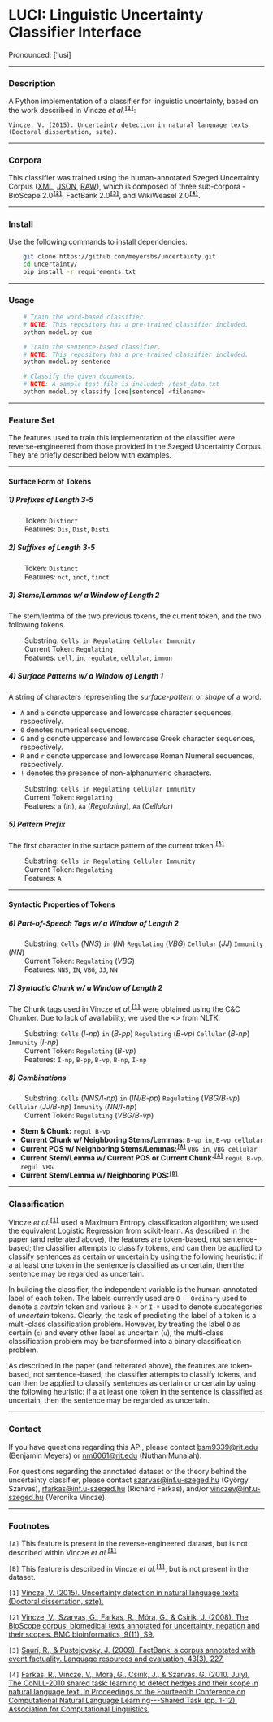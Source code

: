 # LUCI: Linguistic Uncertainty Classifier Interface

Pronounced: &#91;&#x2C8;lusi&#93;

---
### Description

A Python implementation of a classifier for linguistic uncertainty, based on the work described in Vincze <em>et al.</em><sup><b>[`[1]`](#f1)</b></sup>:

```
Vincze, V. (2015). Uncertainty detection in natural language texts (Doctoral dissertation, szte).
```

---
### Corpora

This classifier was trained using the human-annotated Szeged Uncertainty Corpus ([XML](http://rgai.inf.u-szeged.hu/index.php?lang=en&page=uncertainty), [JSON](http://people.rc.rit.edu/~bsm9339/corpora/szeged_uncertainty/szeged_uncertainty_json.tar.gz), [RAW](http://rgai.inf.u-szeged.hu/project/nlp/uncertainty/clexperiments.zip)), which is composed of three sub-corpora - BioScape 2.0<sup><b>[`[2]`](#f2)</b></sup>, FactBank 2.0<sup><b>[`[3]`](#f3)</b></sup>, and WikiWeasel 2.0<sup><b>[`[4]`](#f4)</b></sup>.

---
### Install

Use the following commands to install dependencies:

``` bash
    git clone https://github.com/meyersbs/uncertainty.git
    cd uncertainty/
    pip install -r requirements.txt
```

---
### Usage

``` bash
    # Train the word-based classifier.
    # NOTE: This repository has a pre-trained classifier included.
    python model.py cue

    # Train the sentence-based classifier.
    # NOTE: This repository has a pre-trained classifier included.
    python model.py sentence

    # Classify the given documents.
    # NOTE: A sample test file is included: /test_data.txt
    python model.py classify [cue|sentence] <filename>
```

---
### Feature Set

The features used to train this implementation of the classifier were reverse-engineered from those provided in the Szeged Uncertainty Corpus. They are briefly described below with examples.

---
#### Surface Form of Tokens

##### 1) Prefixes of Length 3-5

&nbsp;&nbsp;&nbsp;&nbsp;&nbsp;&nbsp;&nbsp;&nbsp;Token: ``Distinct``<br>
&nbsp;&nbsp;&nbsp;&nbsp;&nbsp;&nbsp;&nbsp;&nbsp;Features: ``Dis``, ``Dist``, ``Disti``

##### 2) Suffixes of Length 3-5

&nbsp;&nbsp;&nbsp;&nbsp;&nbsp;&nbsp;&nbsp;&nbsp;Token: ``Distinct``<br>
&nbsp;&nbsp;&nbsp;&nbsp;&nbsp;&nbsp;&nbsp;&nbsp;Features: ``nct``, ``inct``, ``tinct``

##### 3) Stems/Lemmas w/ a Window of Length 2

The stem/lemma of the two previous tokens, the current token, and the two following tokens.

&nbsp;&nbsp;&nbsp;&nbsp;&nbsp;&nbsp;&nbsp;&nbsp;Substring: ``Cells in Regulating Cellular Immunity``<br>
&nbsp;&nbsp;&nbsp;&nbsp;&nbsp;&nbsp;&nbsp;&nbsp;Current Token: ``Regulating``<br>
&nbsp;&nbsp;&nbsp;&nbsp;&nbsp;&nbsp;&nbsp;&nbsp;Features: ``cell``, ``in``, ``regulate``, ``cellular``, ``immun``

##### 4) Surface Patterns w/ a Window of Length 1

A string of characters representing the <em>surface-pattern</em> or <em>shape</em> of a word.
* ``A`` and ``a`` denote uppercase and lowercase character sequences, respectively.
* ``0`` denotes numerical sequences.
* ``G`` and ``g`` denote uppercase and lowercase Greek character sequences, respectively.
* ``R`` and ``r`` denote uppercase and lowercase Roman Numeral sequences, respectively.
* ``!`` denotes the presence of non-alphanumeric characters.

&nbsp;&nbsp;&nbsp;&nbsp;&nbsp;&nbsp;&nbsp;&nbsp;Substring: ``Cells in Regulating Cellular Immunity``<br>
&nbsp;&nbsp;&nbsp;&nbsp;&nbsp;&nbsp;&nbsp;&nbsp;Current Token: ``Regulating``<br>
&nbsp;&nbsp;&nbsp;&nbsp;&nbsp;&nbsp;&nbsp;&nbsp;Features: ``a`` (<em>in</em>), ``Aa`` (<em>Regulating</em>), ``Aa`` (<em>Cellular</em>)

##### 5) Pattern Prefix

The first character in the surface pattern of the current token.<sup><b>[`[A]`](#n1)</b></sup>

&nbsp;&nbsp;&nbsp;&nbsp;&nbsp;&nbsp;&nbsp;&nbsp;Substring: ``Cells in Regulating Cellular Immunity``<br>
&nbsp;&nbsp;&nbsp;&nbsp;&nbsp;&nbsp;&nbsp;&nbsp;Current Token: ``Regulating``<br>
&nbsp;&nbsp;&nbsp;&nbsp;&nbsp;&nbsp;&nbsp;&nbsp;Features: ``A``

---
#### Syntactic Properties of Tokens

##### 6) Part-of-Speech Tags w/ a Window of Length 2

&nbsp;&nbsp;&nbsp;&nbsp;&nbsp;&nbsp;&nbsp;&nbsp;Substring: ``Cells`` (<em>NNS</em>) ``in`` (<em>IN</em>) ``Regulating`` (<em>VBG</em>) ``Cellular`` (<em>JJ</em>) ``Immunity`` (<em>NN</em>) <br>
&nbsp;&nbsp;&nbsp;&nbsp;&nbsp;&nbsp;&nbsp;&nbsp;Current Token: ``Regulating`` (<em>VBG</em>) <br>
&nbsp;&nbsp;&nbsp;&nbsp;&nbsp;&nbsp;&nbsp;&nbsp;Features: ``NNS``, ``IN``, ``VBG``, ``JJ``, ``NN``

##### 7) Syntactic Chunk w/ a Window of Length 2

The Chunk tags used in Vincze <em>et al.</em><sup><b>[`[1]`](#f1)</b></sup> were obtained using the C&C Chunker. Due to lack of availability, we used the <<CHUNKER>> from NLTK.

&nbsp;&nbsp;&nbsp;&nbsp;&nbsp;&nbsp;&nbsp;&nbsp;Substring: ``Cells`` (<em>I-np</em>) ``in`` (<em>B-pp</em>) ``Regulating`` (<em>B-vp</em>) ``Cellular`` (<em>B-np</em>) ``Immunity`` (<em>I-np</em>) <br>
&nbsp;&nbsp;&nbsp;&nbsp;&nbsp;&nbsp;&nbsp;&nbsp;Current Token: ``Regulating`` (<em>B-vp</em>) <br>
&nbsp;&nbsp;&nbsp;&nbsp;&nbsp;&nbsp;&nbsp;&nbsp;Features: ``I-np``, ``B-pp``, ``B-vp``, ``B-np``, ``I-np``

##### 8) Combinations

&nbsp;&nbsp;&nbsp;&nbsp;&nbsp;&nbsp;&nbsp;&nbsp;Substring: ``Cells`` (<em>NNS/I-np</em>) ``in`` (<em>IN/B-pp</em>) ``Regulating`` (<em>VBG/B-vp</em>) ``Cellular`` (<em>JJ/B-np</em>) ``Immunity`` (<em>NN/I-np</em>) <br>
&nbsp;&nbsp;&nbsp;&nbsp;&nbsp;&nbsp;&nbsp;&nbsp;Current Token: ``Regulating`` (<em>VBG/B-vp</em>)
* <b>Stem &amp; Chunk: </b> ``regul B-vp``
* <b>Current Chunk w/ Neighboring Stems/Lemmas: </b> ``B-vp in``, ``B-vp cellular``
* <b>Current POS w/ Neighboring Stems/Lemmas:<sup><b>[`[A]`](#n1)</b></sup> </b> ``VBG in``, ``VBG cellular``
* <b>Current Stem/Lemma w/ Current POS or Current Chunk:<sup><b>[`[A]`](#n1)</b></sup> </b> ``regul B-vp``, ``regul VBG``
* <b>Current Stem/Lemma w/ Neighboring POS:<sup><b>[`[B]`](#n2)</b></sup> </b>

---
### Classification

Vincze <em>et al.</em><sup><b>[`[1]`](#f1)</b></sup> used a Maximum Entropy classification algorithm; we used the equivalent Logistic Regression from scikit-learn. As described in the paper (and reiterated above), the features are token-based, not sentence-based; the classifier attempts to classify tokens, and can then be applied to classify sentences as certain or uncertain by using the following heuristic: if a at least one token in the sentence is classified as uncertain, then the sentence may be regarded as uncertain.

In building the classifier, the independent variable is the human-annotated label of each token. The labels currently used are ``O - Ordinary`` used to denote a *certain* token and various ``B-*`` or ``I-*`` used to denote subcategories of *uncertain* tokens. Clearly, the task of predicting the label of a token is a multi-class classification problem. However, by treating the label ``O`` as certain (``c``) and every other label as uncertain (``u``), the multi-class classification problem may be transformed into a binary classification problem.

As described in the paper (and reiterated above), the features are token-based, not sentence-based; the classifier attempts to classify tokens, and can then be applied to classify sentences as certain or uncertain by using the following heuristic: if a at least one token in the sentence is classified as uncertain, then the sentence may be regarded as uncertain.

---
### Contact
If you have questions regarding this API, please contact [bsm9339@rit.edu](mailto:bsm9339@rit.edu) (Benjamin Meyers) or [nm6061@rit.edu](mailto:nm6061@rit.edu) (Nuthan Munaiah).

For questions regarding the annotated dataset or the theory behind the uncertainty classifier, please contact [szarvas@inf.u-szeged.hu](mailto:szarvas@inf.u-szeged.hu) (György Szarvas), [rfarkas@inf.u-szeged.hu](mailto:rfarkas@inf.u-szeged.hu) (Richárd Farkas), and/or [vinczev@inf.u-szeged.hu](mailto:vinczev@inf.u-szeged.hu) (Veronika Vincze).

---
### Footnotes

<a name="n1">`[A]`</a> This feature is present in the reverse-engineered dataset, but is not described within Vincze <em>et al.</em><sup><b>[`[1]`](#f1)</b></sup>

<a name="n2">`[B]`</a> This feature is described in Vincze <em>et al.</em><sup><b>[`[1]`](#f1)</b></sup>, but is not present in the dataset.

<a name="f1">`[1]`</a> [Vincze, V. (2015). Uncertainty detection in natural language texts (Doctoral dissertation, szte).](http://doktori.bibl.u-szeged.hu/2291/1/Vincze_Veronika_tezis.pdf)

<a name="f2">`[2]`</a> [Vincze, V., Szarvas, G., Farkas, R., Móra, G., & Csirik, J. (2008). The BioScope corpus: biomedical texts annotated for uncertainty, negation and their scopes. BMC bioinformatics, 9(11), S9.](https://bmcbioinformatics.biomedcentral.com/articles/10.1186/1471-2105-9-S11-S9)

<a name="f3">`[3]`</a> [Saurí, R., & Pustejovsky, J. (2009). FactBank: a corpus annotated with event factuality. Language resources and evaluation, 43(3), 227.](https://link.springer.com/article/10.1007/s10579-0$)

<a name="f4">`[4]`</a> [Farkas, R., Vincze, V., Móra, G., Csirik, J., & Szarvas, G. (2010, July). The CoNLL-2010 shared task: learning to detect hedges and their scope in natural language text. In Proceedings of the Fourteenth Conference on Computational Natural Language Learning---Shared Task (pp. 1-12). Association for Computational Linguistics.](https://www.researchgate.net/profile/Domonkos_Tikk2/publication/2347862$)
